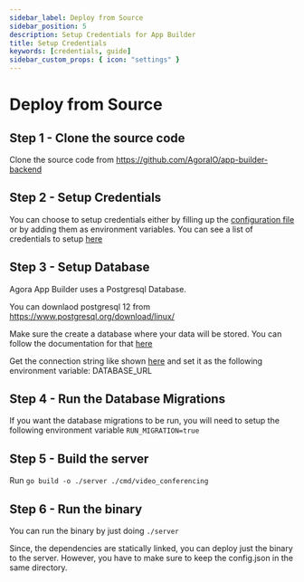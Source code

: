 ```yaml
---
sidebar_label: Deploy from Source
sidebar_position: 5
description: Setup Credentials for App Builder
title: Setup Credentials
keywords: [credentials, guide]
sidebar_custom_props: { icon: "settings" }
---
```


# Deploy from Source

## Step 1 - Clone the source code

Clone the source code from https://github.com/AgoraIO/app-builder-backend

## Step 2 - Setup Credentials

You can choose to setup credentials either by filling up the [configuration file](https://github.com/AgoraIO/app-builder-backend/blob/master/config.json) or by adding them as environment variables. You can see a list of credentials to setup [here](/turn-key/guides/backend/Credentials)

## Step 3 - Setup Database

Agora App Builder uses a Postgresql Database.

You can downlaod postgresql 12 from https://www.postgresql.org/download/linux/

Make sure the create a database where your data will be stored. You can follow the documentation for that [here](https://www.postgresql.org/docs/10/tutorial-createdb.html)

Get the connection string like shown [here](https://www.postgresql.org/docs/current/libpq-connect.html#LIBPQ-CONNSTRING) and set it as the following environment variable: DATABASE_URL

## Step 4 - Run the Database Migrations

If you want the database migrations to be run, you will need to setup the following environment variable
`RUN_MIGRATION=true`

## Step 5 - Build the server

Run `go build -o ./server ./cmd/video_conferencing`

## Step 6 - Run the binary

You can run the binary by just doing `./server`

Since, the dependencies are statically linked, you can deploy just the binary to the server. However, you have to make sure to keep the config.json in the same directory.
